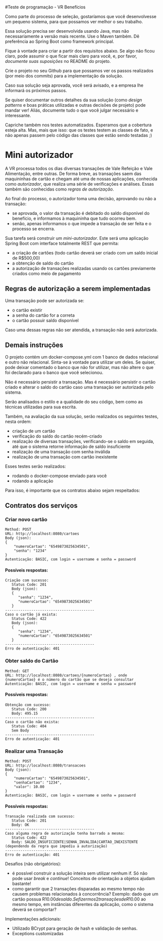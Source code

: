 #Teste de programação - VR Benefícios

Como parte do processo de seleção, gostaríamos que você desenvolvesse um pequeno sistema, para que possamos ver melhor o seu trabalho.

Essa solução precisa ser desenvolvida usando Java, mas não necessariamente a versão mais recente. Use o Maven também. Dê preferência ao Spring Boot como framework principal.

Fique à vontade para criar a partir dos requisitos abaixo. Se algo não ficou claro, pode assumir o que ficar mais claro para você, e, por favor, *documente suas suposições* no README do projeto.

Crie o projeto no seu Github para que possamos ver os passos realizados (por meio dos commits) para a implementação da solução.

Caso sua solução seja aprovada, você será avisado, e a empresa lhe informará os próximos passos.

Se quiser documentar outros detalhes da sua solução (como *design patterns* e boas práticas utilizadas e outras decisões de projeto) pode mandar ver!
Aliás, documente tudo o que você julgar necessário e interessante. 

Capriche também nos testes automatizados. Esperamos que a cobertura esteja alta. Mas, mais que isso: que os testes testem as classes de fato, e não apenas passem pelo código das classes que estão sendo testadas ;)

# Mini autorizador

A VR processa todos os dias diversas transações de Vale Refeição e Vale Alimentação, entre outras.
De forma breve, as transações saem das maquininhas de cartão e chegam até uma de nossas aplicações, conhecida como *autorizador*, que realiza uma série de verificações e análises. Essas também são conhecidas como *regras de autorização*. 

Ao final do processo, o autorizador toma uma decisão, aprovando ou não a transação: 
* se aprovada, o valor da transação é debitado do saldo disponível do benefício, e informamos à maquininha que tudo ocorreu bem. 
* senão, apenas informamos o que impede a transação de ser feita e o processo se encerra.

Sua tarefa será construir um *mini-autorizador*. Este será uma aplicação Spring Boot com interface totalmente REST que permita:

 * a criação de cartões (todo cartão deverá ser criado com um saldo inicial de R$500,00)
 * a obtenção de saldo do cartão
 * a autorização de transações realizadas usando os cartões previamente criados como meio de pagamento

## Regras de autorização a serem implementadas

Uma transação pode ser autorizada se:
   * o cartão existir
   * a senha do cartão for a correta
   * o cartão possuir saldo disponível

Caso uma dessas regras não ser atendida, a transação não será autorizada.

## Demais instruções

O projeto contém um docker-compose.yml com 1 banco de dados relacional e outro não relacional.
Sinta-se à vontade para utilizar um deles. Se quiser, pode deixar comentado o banco que não for utilizar, mas não altere o que foi declarado para o banco que você selecionou. 

Não é necessário persistir a transação. Mas é necessário persistir o cartão criado e alterar o saldo do cartão caso uma transação ser autorizada pelo sistema.

Serão analisados o estilo e a qualidade do seu código, bem como as técnicas utilizadas para sua escrita.

Também, na avaliação da sua solução, serão realizados os seguintes testes, nesta ordem:

 * criação de um cartão
 * verificação do saldo do cartão recém-criado
 * realização de diversas transações, verificando-se o saldo em seguida, até que o sistema retorne informação de saldo insuficiente
 * realização de uma transação com senha inválida
 * realização de uma transação com cartão inexistente

Esses testes serão realizados:
* rodando o docker-compose enviado para você
* rodando a aplicação 

Para isso, é importante que os contratos abaixo sejam respeitados:

## Contratos dos serviços

### Criar novo cartão
```
Method: POST
URL: http://localhost:8080/cartoes
Body (json):
{
    "numeroCartao": "6549873025634501",
    "senha": "1234"
}
Autenticação: BASIC, com login = username e senha = password
```
#### Possíveis respostas:
```
Criação com sucesso:
   Status Code: 201
   Body (json):
   {
      "senha": "1234",
      "numeroCartao": "6549873025634501"
   } 
-----------------------------------------
Caso o cartão já exista:
   Status Code: 422
   Body (json):
   {
      "senha": "1234",
      "numeroCartao": "6549873025634501"
   }
-----------------------------------------
Erro de autenticação: 401 
```

### Obter saldo do Cartão
```
Method: GET
URL: http://localhost:8080/cartoes/{numeroCartao} , onde {numeroCartao} é o número do cartão que se deseja consultar
Autenticação: BASIC, com login = username e senha = password
```

#### Possíveis respostas:
```
Obtenção com sucesso:
   Status Code: 200
   Body: 495.15 
-----------------------------------------
Caso o cartão não exista:
   Status Code: 404 
   Sem Body
-----------------------------------------
Erro de autenticação: 401 
```

### Realizar uma Transação
```
Method: POST
URL: http://localhost:8080/transacoes
Body (json):
{
    "numeroCartao": "6549873025634501",
    "senhaCartao": "1234",
    "valor": 10.00
}
Autenticação: BASIC, com login = username e senha = password
```

#### Possíveis respostas:
```
Transação realizada com sucesso:
   Status Code: 201
   Body: OK 
-----------------------------------------
Caso alguma regra de autorização tenha barrado a mesma:
   Status Code: 422 
   Body: SALDO_INSUFICIENTE|SENHA_INVALIDA|CARTAO_INEXISTENTE (dependendo da regra que impediu a autorização)
-----------------------------------------
Erro de autenticação: 401 
```

Desafios (não obrigatórios): 
 * é possível construir a solução inteira sem utilizar nenhum if. Só não pode usar *break* e *continue*! Conceitos de orientação a objetos ajudam bastante! 
 * como garantir que 2 transações disparadas ao mesmo tempo não causem problemas relacionados à concorrência?
Exemplo: dado que um cartão possua R$10.00 de saldo. Se fizermos 2 transações de R$10.00 ao mesmo tempo, em instâncias diferentes da aplicação, como o sistema deverá se comportar?

Implementações adicionais:
* Utilizado BCrypt para geração de hash e validação de senhas.
* Exceptions customizadas